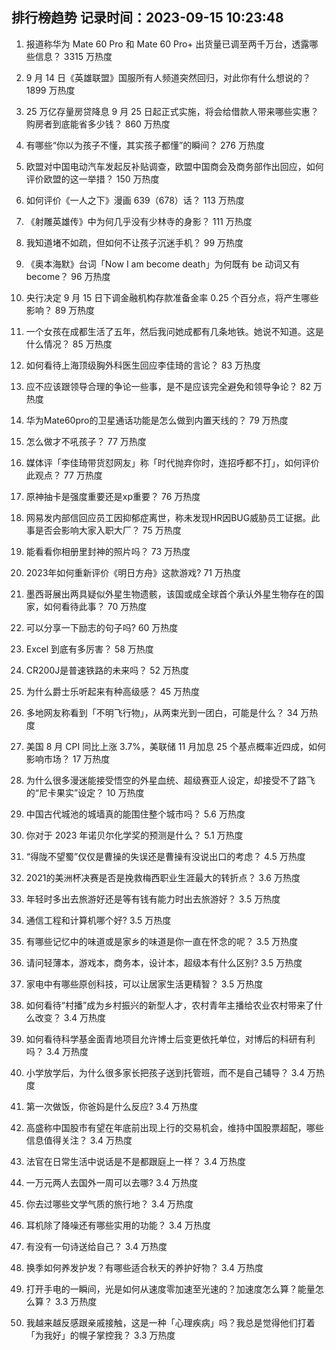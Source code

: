 
## 排行榜趋势 记录时间：2023-09-15 10:23:48
  
  1. 报道称华为 Mate 60 Pro 和 Mate 60 Pro+ 出货量已调至两千万台，透露哪些信息？ 3315 万热度
    
  2. 9 月 14 日《英雄联盟》国服所有人频道突然回归，对此你有什么想说的？ 1899 万热度
    
  3. 25 万亿存量房贷降息 9 月 25 日起正式实施，将会给借款人带来哪些实惠？购房者到底能省多少钱？ 860 万热度
    
  4. 有哪些“你以为孩子不懂，其实孩子都懂”的瞬间？ 276 万热度
    
  5. 欧盟对中国电动汽车发起反补贴调查，欧盟中国商会及商务部作出回应，如何评价欧盟的这一举措？ 150 万热度
    
  6. 如何评价《一人之下》漫画 639（678）话？ 113 万热度
    
  7. 《射雕英雄传》中为何几乎没有少林寺的身影？ 111 万热度
    
  8. 我知道堵不如疏，但如何不让孩子沉迷手机？ 99 万热度
    
  9. 《奥本海默》台词「Now I am become death」为何既有 be 动词又有 become？ 96 万热度
    
  10. 央行决定 9 月 15 日下调金融机构存款准备金率 0.25 个百分点，将产生哪些影响？ 89 万热度
    
  11. 一个女孩在成都生活了五年，然后我问她成都有几条地铁。她说不知道。这是什么情况？ 85 万热度
    
  12. 如何看待上海顶级胸外科医生回应李佳琦的言论？ 83 万热度
    
  13. 应不应该跟领导合理的争论一些事，是不是应该完全避免和领导争论？ 82 万热度
    
  14. 华为Mate60pro的卫星通话功能是怎么做到内置天线的？ 79 万热度
    
  15. 怎么做才不吼孩子？ 77 万热度
    
  16. 媒体评「李佳琦带货怼网友」称「时代抛弃你时，连招呼都不打」，如何评价此观点？ 77 万热度
    
  17. 原神抽卡是强度重要还是xp重要？ 76 万热度
    
  18. 网易发内部信回应员工因抑郁症离世，称未发现HR因BUG威胁员工证据。此事是否会影响大家入职大厂？ 75 万热度
    
  19. 能看看你相册里封神的照片吗？ 73 万热度
    
  20. 2023年如何重新评价《明日方舟》这款游戏? 71 万热度
    
  21. 墨西哥展出两具疑似外星生物遗骸，该国或成全球首个承认外星生物存在的国家，如何看待此事？ 70 万热度
    
  22. 可以分享一下励志的句子吗? 60 万热度
    
  23. Excel 到底有多厉害？ 58 万热度
    
  24. CR200J是普速铁路的未来吗？ 52 万热度
    
  25. 为什么爵士乐听起来有种高级感？ 45 万热度
    
  26. 多地网友称看到「不明飞行物」，从两束光到一团白，可能是什么？ 34 万热度
    
  27. 美国 8 月 CPI 同比上涨 3.7%，美联储 11 月加息 25 个基点概率近四成，如何影响市场？ 17 万热度
    
  28. 为什么很多漫迷能接受悟空的外星血统、超级赛亚人设定，却接受不了路飞的“尼卡果实”设定？ 10 万热度
    
  29. 中国古代城池的城墙真的能围住整个城市吗？ 5.6 万热度
    
  30. 你对于 2023 年诺贝尔化学奖的预测是什么？ 5.1 万热度
    
  31. “得陇不望蜀”仅仅是曹操的失误还是曹操有没说出口的考虑？ 4.5 万热度
    
  32. 2021的美洲杯决赛是否是挽救梅西职业生涯最大的转折点？ 3.6 万热度
    
  33. 年轻时多出去旅游好还是等有钱有能力时出去旅游好？ 3.5 万热度
    
  34. 通信工程和计算机哪个好? 3.5 万热度
    
  35. 有哪些记忆中的味道或是家乡的味道是你一直在怀念的呢？ 3.5 万热度
    
  36. 请问轻薄本，游戏本，商务本，设计本，超级本有什么区别? 3.5 万热度
    
  37. 家电中有哪些原创科技，可以让居家生活更精智？ 3.5 万热度
    
  38. 如何看待“村播”成为乡村振兴的新型人才，农村青年主播给农业农村带来了什么改变？ 3.4 万热度
    
  39. 如何看待科学基金面青地项目允许博士后变更依托单位，对博后的科研有利吗？ 3.4 万热度
    
  40. 小学放学后，为什么很多家长把孩子送到托管班，而不是自己辅导？ 3.4 万热度
    
  41. 第一次做饭，你爸妈是什么反应? 3.4 万热度
    
  42. 高盛称中国股市有望在年底前出现上行的交易机会，维持中国股票超配，哪些信息值得关注？ 3.4 万热度
    
  43. 法官在日常生活中说话是不是都跟庭上一样？ 3.4 万热度
    
  44. 一万元两人去国外一周可以去哪? 3.4 万热度
    
  45. 你去过哪些文学气质的旅行地？ 3.4 万热度
    
  46. 耳机除了降噪还有哪些实用的功能？ 3.4 万热度
    
  47. 有没有一句诗送给自己？ 3.4 万热度
    
  48. 换季如何养发护发？有哪些适合秋天的养护好物？ 3.4 万热度
    
  49. 打开手电的一瞬间，光是如何从速度零加速至光速的？加速度怎么算？能量怎么算？ 3.3 万热度
    
  50. 我越来越反感跟亲戚接触，这是一种「心理疾病」吗？我总是觉得他们打着「为我好」的幌子掌控我？ 3.3 万热度
    